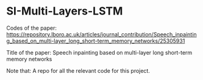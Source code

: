 # SI-Multi-Layers-LSTM
Codes of the paper: https://repository.lboro.ac.uk/articles/journal_contribution/Speech_inpainting_based_on_multi-layer_long_short-term_memory_networks/25305931

Title of the paper: Speech inpainting based on multi-layer long short-term memory networks

Note that:
A repo for all the relevant code for this project.
